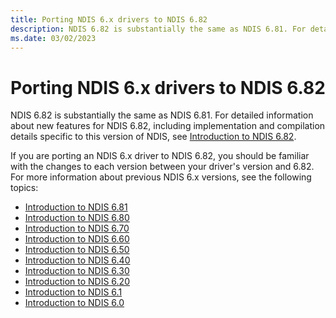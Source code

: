 ```yaml
---
title: Porting NDIS 6.x drivers to NDIS 6.82
description: NDIS 6.82 is substantially the same as NDIS 6.81. For detailed information about new features for NDIS 6.82, see Introduction to NDIS 6.82.
ms.date: 03/02/2023
---
```


# Porting NDIS 6.x drivers to NDIS 6.82

NDIS 6.82 is substantially the same as NDIS 6.81. For detailed information about new features for NDIS 6.82, including implementation and compilation details specific to this version of NDIS, see [Introduction to NDIS 6.82](introduction-to-ndis-6-82.md).

If you are porting an NDIS 6.x driver to NDIS 6.82, you should be familiar with the changes to each version between your driver's version and 6.82. For more information about previous NDIS 6.x versions, see the following topics:

- [Introduction to NDIS 6.81](introduction-to-ndis-6-81.md)
- [Introduction to NDIS 6.80](introduction-to-ndis-6-80.md)
- [Introduction to NDIS 6.70](introduction-to-ndis-6-70.md)
- [Introduction to NDIS 6.60](introduction-to-ndis-6-60.md)
- [Introduction to NDIS 6.50](introduction-to-ndis-6-50.md)
- [Introduction to NDIS 6.40](introduction-to-ndis-6-40.md)
- [Introduction to NDIS 6.30](introduction-to-ndis-6-30.md)
- [Introduction to NDIS 6.20](introduction-to-ndis-6-20.md)
- [Introduction to NDIS 6.1](introduction-to-ndis-6-1.md)
- [Introduction to NDIS 6.0](introduction-to-ndis-6-0.md)
